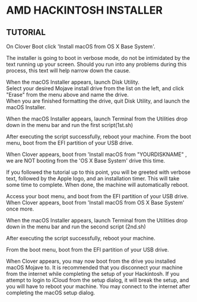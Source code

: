 # AMD HACKINTOSH INSTALLER

## TUTORIAL

On Clover Boot click 'Install macOS from OS X Base System'.  

The installer is going to boot in verbose mode, do not be intimidated by the text running up your screen. Should you run into any problems during this process, this text will help narrow down the cause.  
  
When the macOS Installer appears, launch Disk Utility.  
Select your desired Mojave install drive from the list on the left, and click "Erase" from the menu above and name the drive.  
When you are finished formatting the drive, quit Disk Utility, and launch the macOS Installer.

When the macOS Installer appears, launch Terminal from the Utilities drop down in the menu bar and run the first script(1st.sh)

After executing the script successfully, reboot your machine. From the boot menu, boot from the EFI partition of your USB drive.  
  
When Clover appears, boot from 'Install macOS from "YOURDISKNAME" , we are NOT booting from the 'OS X Base System' drive this time.  
  
If you followed the tutorial up to this point, you will be greeted with verbose text, followed by the Apple logo, and an installation timer. This will take some time to complete. When done, the machine will automatically reboot.  
  
Access your boot menu, and boot from the EFI partition of your USB drive. When Clover appears, boot from 'Install macOS from OS X Base System' once more.  
  
When the macOS Installer appears, launch Terminal from the Utilities drop down in the menu bar and run the second script (2nd.sh)

After executing the script successfully, reboot your machine.

From the boot menu, boot from the EFI partition of your USB drive.  
  
When Clover appears, you may now boot from the drive you installed macOS Mojave to. It is recommended that you disconnect your machine from the internet while completing the setup of your Hackintosh.
 If you attempt to login to iCloud from the setup dialog, it will break the setup, and you will have to reboot your machine.
  You may connect to the internet after completing the macOS setup dialog.
